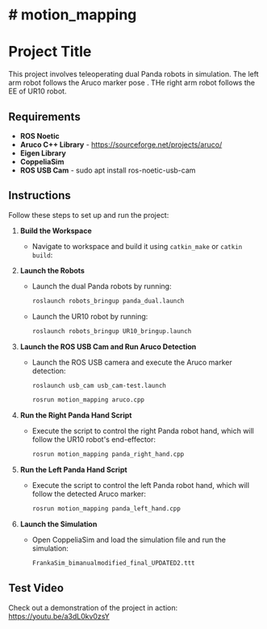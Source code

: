 # # motion_mapping

# Project Title

This project involves teleoperating dual Panda robots in simulation. The left arm robot follows the Aruco marker pose . THe right arm robot follows the EE of UR10  robot.

## Requirements

- **ROS Noetic**
- **Aruco C++ Library** - https://sourceforge.net/projects/aruco/
- **Eigen Library**
- **CoppeliaSim** 
- **ROS USB Cam** - sudo apt install ros-noetic-usb-cam

## Instructions

Follow these steps to set up and run the project:

1. **Build the Workspace**
   - Navigate to workspace and build it using `catkin_make` or `catkin build`:
   

2. **Launch the Robots**
   - Launch the dual Panda robots by running:
     ```sh
     roslaunch robots_bringup panda_dual.launch
     ```
   - Launch the UR10 robot by running:
     ```sh
     roslaunch robots_bringup UR10_bringup.launch
     ```

3. **Launch the ROS USB Cam and Run Aruco Detection**
   - Launch the ROS USB camera and execute the Aruco marker detection:
     ```sh
     roslaunch usb_cam usb_cam-test.launch
      ```
     ```sh
     rosrun motion_mapping aruco.cpp
     ```

5. **Run the Right Panda Hand Script**
   - Execute the script to control the right Panda robot hand, which will follow the UR10 robot's end-effector:
     ```sh
     rosrun motion_mapping panda_right_hand.cpp
     ```

6. **Run the Left Panda Hand Script**
   - Execute the script to control the left Panda robot hand, which will follow the detected Aruco marker:
     ```sh
     rosrun motion_mapping panda_left_hand.cpp
     ```
7. **Launch the Simulation**
   - Open CoppeliaSim and load the simulation file and run the simulation:
      ```sh
      FrankaSim_bimanualmodified_final_UPDATED2.ttt
      ```
 

## Test Video

Check out a demonstration of the project in action: https://youtu.be/a3dL0kv0zsY
